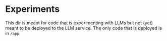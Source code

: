 # Experiments

This dir is meant for code that is experimenting with LLMs but not (yet) meant to be deployed to the LLM service. The only code that is deployed is in `/app`.